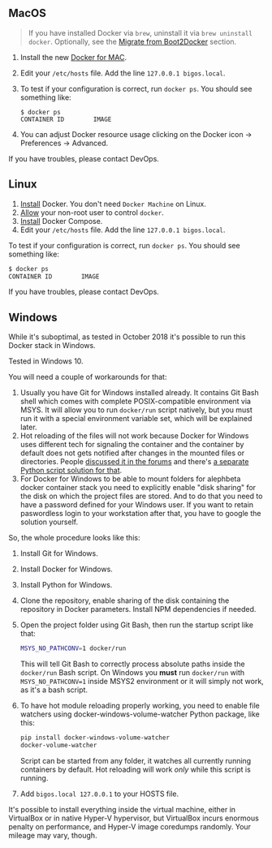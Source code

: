 ## MacOS

> If you have installed Docker via `brew`, uninstall it via `brew uninstall docker`. Optionally, see the [Migrate from Boot2Docker](https://docs.docker.com/v1.8/installation/mac/) section.

1. Install the new [Docker for MAC](http://www.docker.com/products/docker#/mac).
2. Edit your `/etc/hosts` file. Add the line `127.0.0.1 bigos.local`.

3. To test if your configuration is correct, run `docker ps`. You should see something like:

   ```
   $ docker ps
   CONTAINER ID        IMAGE
   ```

4. You can adjust Docker resource usage clicking on the Docker icon -> Preferences -> Advanced.

If you have troubles, please contact DevOps.

## Linux

1. [Install](https://docs.docker.com/engine/installation/) Docker. You don't need `Docker Machine` on Linux.
2. [Allow](https://docs.docker.com/v1.4/installation/ubuntulinux/#giving-non-root-access) your non-root user to control `docker`.
3. [Install](https://docs.docker.com/compose/install/) Docker Compose.
4. Edit your `/etc/hosts` file. Add the line `127.0.0.1 bigos.local`.

To test if your configuration is correct, run `docker ps`. You should see something like:

```bash
$ docker ps
CONTAINER ID        IMAGE
```

If you have troubles, please contact DevOps.

## Windows

While it's suboptimal, as tested in October 2018 it's possible to run this Docker stack in Windows.

Tested in Windows 10.

You will need a couple of workarounds for that:

1. Usually you have Git for Windows installed already.
   It contains Git Bash shell which comes with complete POSIX-compatible environment via MSYS.
   It will allow you to run `docker/run` script natively, but you must run it with a special environment variable set,
   which will be explained later.
2. Hot reloading of the files will not work because Docker for Windows uses different tech for signaling the container
   and the container by default does not gets notified after changes in the mounted files or directories.
   People [discussed it in the forums](https://forums.docker.com/t/file-system-watch-does-not-work-with-mounted-volumes/12038/8)
   and there's [a separate Python script solution for that](https://github.com/merofeev/docker-windows-volume-watcher).
3. For Docker for Windows to be able to mount folders for alephbeta docker container stack you need to explicitly enable "disk sharing"
   for the disk on which the project files are stored.
   And to do that you need to have a password defined for your Windows user.
   If you want to retain paswordless login to your workstation after that, you have to google the solution yourself.

So, the whole procedure looks like this:

1. Install Git for Windows.
2. Install Docker for Windows.
3. Install Python for Windows.
4. Clone the repository, enable sharing of the disk containing the repository in Docker parameters. Install NPM dependencies if needed.
5. Open the project folder using Git Bash, then run the startup script like that:

   ```bash
   MSYS_NO_PATHCONV=1 docker/run
   ```

   This will tell Git Bash to correctly process absolute paths inside the `docker/run` Bash script.
   On Windows you **must** run `docker/run` with `MSYS_NO_PATHCONV=1` inside MSYS2 environment or it will simply not work, as it's a bash script.

6. To have hot module reloading properly working, you need to enable file watchers using docker-windows-volume-watcher Python package, like this:

   ```bash
   pip install docker-windows-volume-watcher
   docker-volume-watcher
   ```

   Script can be started from any folder, it watches all currently running containers by default. Hot reloading will work _only_ while this script is running.

7. Add `bigos.local 127.0.0.1` to your HOSTS file.

It's possible to install everything inside the virtual machine, either in VirtualBox or in native Hyper-V hypervisor,
but VirtualBox incurs enormous penalty on performance, and Hyper-V image coredumps randomly.
Your mileage may vary, though.
